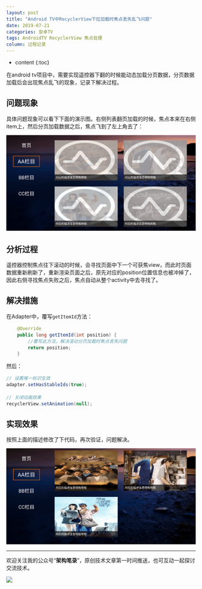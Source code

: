 ```yaml
---
layout: post
title: "Android TV中RecyclerView下拉加载时焦点丢失乱飞问题"
date: 2019-07-21
categories: 安卓TV
tags: AndroidTV RecyclerView 焦点处理
column: 过程记录
---
```


* content
{:toc}

在android tv项目中，需要实现遥控器下翻的时候能动态加载分页数据，分页数据加载后会出现焦点乱飞的现象，记录下解决过程。





## 问题现象

具体问题现象可以看下下面的演示图。右侧列表翻页加载的时候，焦点本来在右侧item上，然后分页加载数据之后，焦点飞到了左上角去了：

![](/assets/post_pics/2019-07-21-recyclerview%20lose%20focus%20problem.md/problem_pics4.gif)

## 分析过程

遥控器控制焦点往下滚动的时候，会寻找页面中下一个可获焦view，而此时页面数据重新刷新了，重新渲染页面之后，原先对应的position位置信息也被冲掉了，因此右侧寻找焦点失败之后，焦点自动从整个activity中去寻找了。

## 解决措施


在Adapter中，覆写`getItemId`方法：

```java
    @Override
    public long getItemId(int position) {
        //覆写此方法，解决滚动分页加载时焦点丢失问题
        return position;
    }
```

然后：

```java
// 设置唯一标识生效
adapter.setHasStableIds(true);

// 关闭动画效果
recyclerView.setAnimation(null);
```


## 实现效果

按照上面的描述修改了下代码，再次验证，问题解决。

![](/assets/post_pics/2019-07-21-recyclerview%20lose%20focus%20problem.md/problem_pics3.gif)

---

欢迎关注我的公众号“**架构笔录**”，原创技术文章第一时间推送，也可互动一起探讨交流技术。

![](https://raw.githubusercontent.com/veezean/pic_assets/master/assets/comm_pics/contact/gongzhonghao.png)
